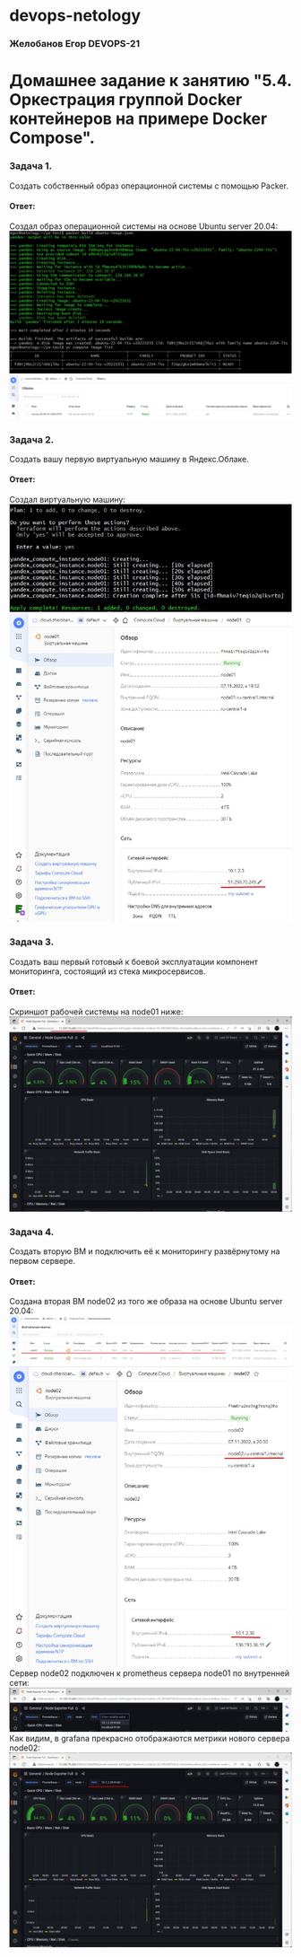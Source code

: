 # devops-netology
### Желобанов Егор DEVOPS-21

# Домашнее задание к занятию "5.4. Оркестрация группой Docker контейнеров на примере Docker Compose".

### Задача 1.
Создать собственный образ операционной системы с помощью Packer.
#### Ответ:
Создал образ операционной системы на основе Ubuntu server 20.04:  
![](../pics/5.4/ya-create-image.jpg)  
![](../pics/5.4/ya-create-image2.jpg)

### Задача 2.
Создать вашу первую виртуальную машину в Яндекс.Облаке.
#### Ответ:
Создал виртуальную машину:  
![](../pics/5.4/ya-create-vm.jpg)  
![](../pics/5.4/ya-create-vm2.jpg)

### Задача 3.
Создать ваш первый готовый к боевой эксплуатации компонент мониторинга, состоящий из стека микросервисов.
#### Ответ:
Скриншот рабочей системы на node01 ниже:  
![](../pics/5.4/grafana-1node.jpg)

### Задача 4.
Создать вторую ВМ и подключить её к мониторингу развёрнутому на первом сервере.
#### Ответ:
Создана вторая ВМ node02 из того же образа на основе Ubuntu server 20.04:  
![](../pics/5.4/ya-create-node-02.jpg)  
![](../pics/5.4/ya-create-node-02-2.jpg)  
Сервер node02 подключен к prometheus сервера node01 по внутренней сети:  
![](../pics/5.4/grafana-all-nodes.jpg)  
Как видим, в grafana прекрасно отображаются метрики нового сервера node02:  
![](../pics/5.4/grafana-2node.jpg)  
